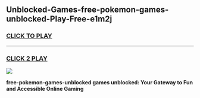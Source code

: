 
## Unblocked-Games-free-pokemon-games-unblocked-Play-Free-e1m2j
<h3>
<a href="https://premium76.site?title=free-pokemon-games-unblocked&ref=22A">CLICK TO PLAY</a></h3>
<hr>

<h3>
<a href="https://premium76.site?title=free-pokemon-games-unblocked&ref=22A">CLICK 2 PLAY</a>
  
</h3>

<a href="https://premium76.site?title=free-pokemon-games-unblocked&ref=22A"><img src="https://clearcache.store/games.png"></a>


**free-pokemon-games-unblocked games unblocked: Your Gateway to Fun and Accessible Online Gaming**
